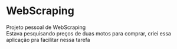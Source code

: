 # WebScraping
Projeto pessoal de WebScraping  
Estava pesquisando preços de duas motos para comprar, criei essa aplicação pra facilitar nessa tarefa
